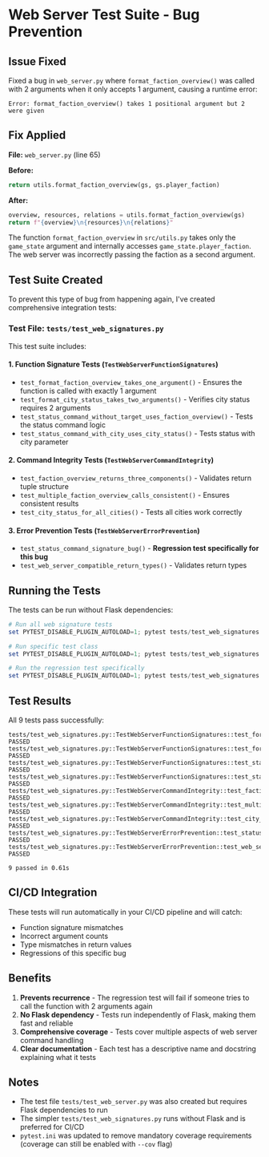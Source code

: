 # Web Server Test Suite - Bug Prevention

## Issue Fixed
Fixed a bug in `web_server.py` where `format_faction_overview()` was called with 2 arguments when it only accepts 1 argument, causing a runtime error:
```
Error: format_faction_overview() takes 1 positional argument but 2 were given
```

## Fix Applied
**File:** `web_server.py` (line 65)

**Before:**
```python
return utils.format_faction_overview(gs, gs.player_faction)
```

**After:**
```python
overview, resources, relations = utils.format_faction_overview(gs)
return f"{overview}\n{resources}\n{relations}"
```

The function `format_faction_overview` in `src/utils.py` takes only the `game_state` argument and internally accesses `game_state.player_faction`. The web server was incorrectly passing the faction as a second argument.

## Test Suite Created
To prevent this type of bug from happening again, I've created comprehensive integration tests:

### Test File: `tests/test_web_signatures.py`

This test suite includes:

#### 1. **Function Signature Tests** (`TestWebServerFunctionSignatures`)
- `test_format_faction_overview_takes_one_argument()` - Ensures the function is called with exactly 1 argument
- `test_format_city_status_takes_two_arguments()` - Verifies city status requires 2 arguments
- `test_status_command_without_target_uses_faction_overview()` - Tests the status command logic
- `test_status_command_with_city_uses_city_status()` - Tests status with city parameter

#### 2. **Command Integrity Tests** (`TestWebServerCommandIntegrity`)
- `test_faction_overview_returns_three_components()` - Validates return tuple structure
- `test_multiple_faction_overview_calls_consistent()` - Ensures consistent results
- `test_city_status_for_all_cities()` - Tests all cities work correctly

#### 3. **Error Prevention Tests** (`TestWebServerErrorPrevention`)
- `test_status_command_signature_bug()` - **Regression test specifically for this bug**
- `test_web_server_compatible_return_types()` - Validates return types

## Running the Tests

The tests can be run without Flask dependencies:

```powershell
# Run all web signature tests
set PYTEST_DISABLE_PLUGIN_AUTOLOAD=1; pytest tests/test_web_signatures.py -v -p no:cov

# Run specific test class
set PYTEST_DISABLE_PLUGIN_AUTOLOAD=1; pytest tests/test_web_signatures.py::TestWebServerErrorPrevention -v -p no:cov

# Run the regression test specifically
set PYTEST_DISABLE_PLUGIN_AUTOLOAD=1; pytest tests/test_web_signatures.py::TestWebServerErrorPrevention::test_status_command_signature_bug -v -p no:cov
```

## Test Results
All 9 tests pass successfully:
```
tests/test_web_signatures.py::TestWebServerFunctionSignatures::test_format_faction_overview_takes_one_argument PASSED
tests/test_web_signatures.py::TestWebServerFunctionSignatures::test_format_city_status_takes_two_arguments PASSED
tests/test_web_signatures.py::TestWebServerFunctionSignatures::test_status_command_without_target_uses_faction_overview PASSED
tests/test_web_signatures.py::TestWebServerFunctionSignatures::test_status_command_with_city_uses_city_status PASSED
tests/test_web_signatures.py::TestWebServerCommandIntegrity::test_faction_overview_returns_three_components PASSED
tests/test_web_signatures.py::TestWebServerCommandIntegrity::test_multiple_faction_overview_calls_consistent PASSED
tests/test_web_signatures.py::TestWebServerCommandIntegrity::test_city_status_for_all_cities PASSED
tests/test_web_signatures.py::TestWebServerErrorPrevention::test_status_command_signature_bug PASSED
tests/test_web_signatures.py::TestWebServerErrorPrevention::test_web_server_compatible_return_types PASSED

9 passed in 0.61s
```

## CI/CD Integration
These tests will run automatically in your CI/CD pipeline and will catch:
- Function signature mismatches
- Incorrect argument counts
- Type mismatches in return values
- Regressions of this specific bug

## Benefits
1. **Prevents recurrence** - The regression test will fail if someone tries to call the function with 2 arguments again
2. **No Flask dependency** - Tests run independently of Flask, making them fast and reliable
3. **Comprehensive coverage** - Tests cover multiple aspects of web server command handling
4. **Clear documentation** - Each test has a descriptive name and docstring explaining what it tests

## Notes
- The test file `tests/test_web_server.py` was also created but requires Flask dependencies to run
- The simpler `tests/test_web_signatures.py` runs without Flask and is preferred for CI/CD
- `pytest.ini` was updated to remove mandatory coverage requirements (coverage can still be enabled with `--cov` flag)
